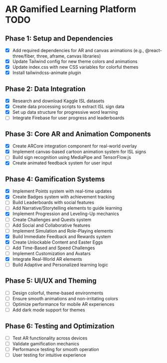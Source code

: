 # AR Gamified Learning Platform TODO

## Phase 1: Setup and Dependencies
- [x] Add required dependencies for AR and canvas animations (e.g., @react-three/fiber, three, aframe, canvas libraries)
- [x] Update Tailwind config for new theme colors and animations
- [x] Update index.css with new CSS variables for colorful themes
- [x] Install tailwindcss-animate plugin

## Phase 2: Data Integration
- [x] Research and download Kaggle ISL datasets
- [x] Create data processing scripts to extract ISL sign data
- [x] Set up data structure for progressive word learning
- [ ] Integrate Firebase for user progress and leaderboards

## Phase 3: Core AR and Animation Components
- [x] Create ARCore integration component for real-world overlay
- [x] Implement canvas-based cartoon animation system for ISL signs
- [ ] Build sign recognition using MediaPipe and TensorFlow.js
- [x] Create animated feedback system for user input

## Phase 4: Gamification Systems
- [x] Implement Points system with real-time updates
- [x] Create Badges system with achievement tracking
- [ ] Build Leaderboards with social features
- [ ] Add Narrative/Storytelling elements to guide learning
- [x] Implement Progression and Leveling-Up mechanics
- [ ] Create Challenges and Quests system
- [ ] Add Social and Collaborative features
- [ ] Implement Simulation and Role-Playing elements
- [x] Build Immediate Feedback and Rewards system
- [x] Create Unlockable Content and Easter Eggs
- [ ] Add Time-Based and Speed Challenges
- [ ] Implement Customization and Avatars
- [x] Integrate Real-World AR elements
- [ ] Build Adaptive and Personalized learning logic

## Phase 5: UI/UX and Theming
- [ ] Design colorful, theme-based environments
- [ ] Ensure smooth animations and non-irritating colors
- [ ] Optimize performance for mobile AR experiences
- [ ] Add dark mode support for themes

## Phase 6: Testing and Optimization
- [ ] Test AR functionality across devices
- [ ] Validate gamification mechanics
- [ ] Performance testing for smooth operation
- [ ] User testing for intuitive experience
